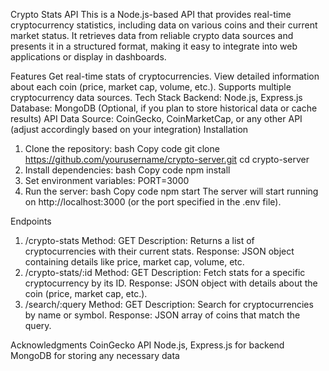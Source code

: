 Crypto Stats API
This is a Node.js-based API that provides real-time cryptocurrency statistics, including data on various coins and their current market status. It retrieves data from reliable crypto data sources and presents it in a structured format, making it easy to integrate into web applications or display in dashboards.

Features
Get real-time stats of cryptocurrencies.
View detailed information about each coin (price, market cap, volume, etc.).
Supports multiple cryptocurrency data sources.
Tech Stack
Backend: Node.js, Express.js
Database: MongoDB (Optional, if you plan to store historical data or cache results)
API Data Source: CoinGecko, CoinMarketCap, or any other API (adjust accordingly based on your integration)
Installation
1. Clone the repository:
bash
Copy code
git clone https://github.com/yourusername/crypto-server.git
cd crypto-server
2. Install dependencies:
bash
Copy code
npm install
3. Set environment variables:
PORT=3000
4. Run the server:
bash
Copy code
npm start
The server will start running on http://localhost:3000 (or the port specified in the .env file).

Endpoints
1. /crypto-stats
Method: GET
Description: Returns a list of cryptocurrencies with their current stats.
Response: JSON object containing details like price, market cap, volume, etc.
2. /crypto-stats/:id
Method: GET
Description: Fetch stats for a specific cryptocurrency by its ID.
Response: JSON object with details about the coin (price, market cap, etc.).
3. /search/:query
Method: GET
Description: Search for cryptocurrencies by name or symbol.
Response: JSON array of coins that match the query.


Acknowledgments
CoinGecko API
Node.js, Express.js for backend
MongoDB for storing any necessary data 







 
 
